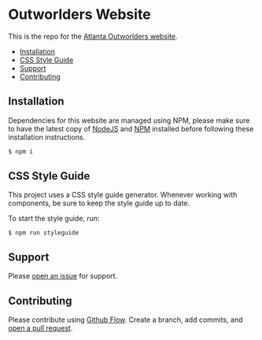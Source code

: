 Outworlders Website
================================================================================

This is the repo for the [Atlanta Outworlders website](http://outworlders.info).

<!-- toc -->

- [Installation](#installation)
- [CSS Style Guide](#css-style-guide)
- [Support](#support)
- [Contributing](#contributing)

<!-- tocstop -->

Installation
--------------------------------------------------------------------------------
Dependencies for this website are managed using NPM, please make sure to have
the latest copy of [NodeJS](http://nodejs.org) and [NPM](http://npmjs.com)
installed before following these installation instructions.

```sh
$ npm i
```


CSS Style Guide
--------------------------------------------------------------------------------
This project uses a CSS style guide generator. Whenever working with components,
be sure to keep the style guide up to date.

To start the style guide, run:

```
$ npm run styleguide
```


Support
--------------------------------------------------------------------------------
Please [open an issue][support-request] for support.


Contributing
--------------------------------------------------------------------------------
Please contribute using [Github Flow](https://guides.github.com/introduction/flow/).
Create a branch, add commits, and [open a pull request][pull-request].





[pull-request]:https://github.com/CRHain88/outworlders/compare/
[support-request]:https://github.com/CRHain88/outworlders/issues/new
